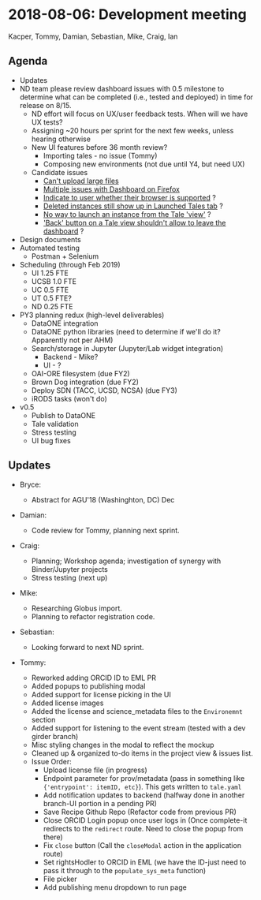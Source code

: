 2018-08-06: Development meeting
===============================
Kacper, Tommy, Damian, Sebastian, Mike, Craig, Ian

Agenda
------
* Updates
* ND team please review dashboard issues with 0.5 milestone to determine what can be completed (i.e., tested and deployed) in time for release on 8/15.
  * ND effort will focus on UX/user feedback tests. When will we have UX tests?
  * Assigning ~20 hours per sprint for the next few weeks, unless hearing otherwise
  * New UI features before 36 month review?
    * Importing tales - no issue (Tommy)
    * Composing new environments (not due until Y4, but need UX) 
  * Candidate issues 
    * [Can't upload large files](https://github.com/whole-tale/dashboard/issues/228)
    * [Multiple issues with Dashboard on Firefox](https://github.com/whole-tale/dashboard/issues/202)
    * [Indicate to user whether their browser is supported](https://github.com/whole-tale/dashboard/issues/214) ?
    * [Deleted instances still show up in Launched Tales tab](https://github.com/whole-tale/dashboard/issues/213) ?
    * [No way to launch an instance from the Tale 'view'](https://github.com/whole-tale/dashboard/issues/211) ?
    * ['Back' button on a Tale view shouldn't allow to leave the dashboard](https://github.com/whole-tale/dashboard/issues/210) ?
* Design documents
* Automated testing
    * Postman + Selenium
* Scheduling (through Feb 2019)
    * UI 1.25 FTE
    * UCSB 1.0 FTE
    * UC 0.5 FTE
    * UT 0.5 FTE?
    * ND 0.25 FTE
* PY3 planning redux (high-level deliverables)
    * DataONE integration
    * DataONE python libraries (need to determine if we'll do it? Apparently not per AHM)
    * Search/storage in Jupyter (Jupyter/Lab widget integration)
        * Backend  - Mike?
        * UI - ?
    * OAI-ORE filesystem (due FY2)
    * Brown Dog integration (due FY2)
    * Deploy SDN (TACC, UCSD, NCSA) (due FY3)
    * iRODS tasks (won't do)
* v0.5
    * Publish to DataONE
    * Tale validation
    * Stress testing
    * UI bug fixes


Updates
-------
* Bryce:
    * Abstract for AGU'18 (Washinghton, DC) Dec

* Damian:
    * Code review for Tommy, planning next sprint.

* Craig:
    * Planning; Workshop agenda; investigation of synergy with Binder/Jupyter projects
    * Stress testing (next up)

* Mike:
    * Researching Globus import.
    * Planning to refactor registration code.

* Sebastian:
    * Looking forward to next ND sprint.

* Tommy:
    * Reworked adding ORCID ID to EML PR
    * Added popups to publishing modal
    * Added support for license picking in the UI
    * Added license images
    * Added the license and science_metadata files to the `Environemnt` section
    * Added support for listening to the event stream (tested with a dev girder branch)
    * Misc styling changes in the modal to reflect the mockup
    * Cleaned up & organized to-do items in the project view & issues list.
    * Issue Order:
        * Upload license file (in progress)
        * Endpoint parameter for prov/metadata (pass in something like ``{'entrypoint': itemID, etc}``). This gets written to `tale.yaml`
        * Add notification updates to backend (halfway done in another branch-UI portion in a pending PR)
        * Save Recipe Github Repo (Refactor code from previous PR)
        * Close ORCID Login popup once user logs in (Once complete-it redirects to the `redirect` route. Need to close the popup from there)
        * Fix `close` button (Call the `closeModal` action in the application route)
        * Set rightsHodler to ORCID in EML (we have the ID-just need to pass it through to the `populate_sys_meta` function)
        * File picker
        * Add publishing menu dropdown to run page
